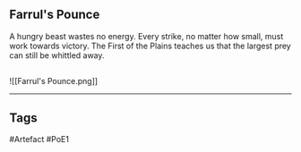 ## Farrul's Pounce
A hungry beast wastes no energy.
Every strike, no matter how small, must work towards victory.
The First of the Plains teaches us that the largest prey can still be whittled away.
##
![[Farrul's Pounce.png]]

---
## Tags
#Artefact
#PoE1